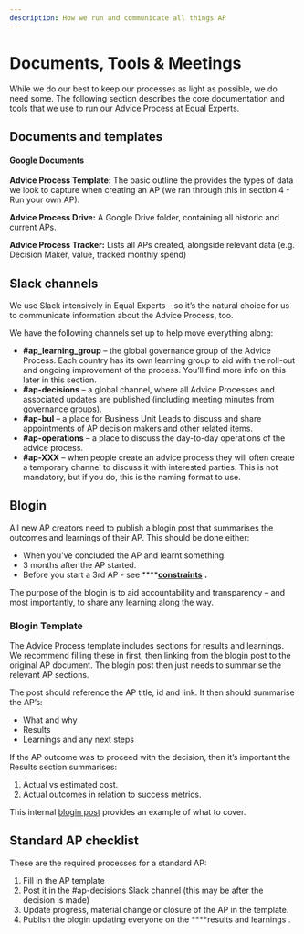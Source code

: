 ```yaml
---
description: How we run and communicate all things AP
---
```


# Documents, Tools & Meetings

While we do our best to keep our processes as light as possible, we do need some. The following section describes the core documentation and tools that we use to run our Advice Process at Equal Experts.

## Documents and templates

#### Google Documents

**Advice Process Template:** The basic outline the provides the types of data we look to capture when creating an AP \(we ran through this in section 4 - Run your own AP\).

**Advice Process Drive:** A Google Drive folder, containing all historic and current APs.

**Advice Process Tracker:** Lists all APs created, alongside relevant data \(e.g. Decision Maker, value, tracked monthly spend\)

## Slack channels

We use Slack intensively in Equal Experts – so it’s the natural choice for us to communicate information about the Advice Process, too.

We have the following channels set up to help move everything along:

* **\#ap\_learning\_group** – the global governance group of the Advice Process. Each country has its own learning group to aid with the roll-out and ongoing improvement of the process. You’ll find more info on this later in this section.
* **\#ap-decisions** – a global channel, where all Advice Processes and associated updates are published \(including meeting minutes from governance groups\).
* **\#ap-bul** – a place for Business Unit Leads to discuss and share appointments of AP decision makers and other related items.
* **\#ap-operations** – a place to discuss the day-to-day operations of the advice process.
* **\#ap-XXX** – when people create an advice process they will often create a temporary channel to discuss it with interested parties. This is not mandatory, but if you do, this is the naming format to use.

## Blogin

All new AP creators need to publish a blogin post that summarises the outcomes and learnings of their AP. This should be done either:

* When you've concluded the AP and learnt something.
* 3 months after the AP started.
* Before you start a 3rd AP -  see ****[**constraints**](../run-your-own-ap/constraints.md) **.**

The purpose of the blogin is to aid accountability and transparency – and most importantly, to share any learning along the way.

### Blogin Template

The Advice Process template includes sections for results and learnings. We recommend filling these in first, then linking from the blogin post to the original AP document. The blogin post then just needs to summarise the relevant AP sections.

The post should reference the AP title, id and link. It then should summarise the AP’s:

* What and why
* Results
* Learnings and any next steps

If the AP outcome was to proceed with the decision, then it’s important the Results section summarises:

1. Actual vs estimated cost.
2. Actual outcomes in relation to success metrics.

This internal [blogin post](https://equalexperts.blogin.co/single-post.php?id=88470) provides an example of what to cover.   


## Standard AP checklist

These are the required processes for a standard AP:

1. Fill in the AP template
2. Post it in the \#ap-decisions Slack channel \(this may be after the decision is made\)
3. Update progress, material change or closure of the AP in the template.
4. Publish the blogin updating everyone on the ****results and learnings .

